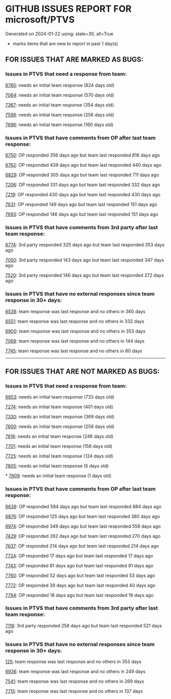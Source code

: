 
# GITHUB ISSUES REPORT FOR microsoft/PTVS


Generated on 2024-01-22 using: stale=30, all=True


* marks items that are new to report in past 1 day(s)


## FOR ISSUES THAT ARE MARKED AS BUGS:


### Issues in PTVS that need a response from team:


  [6760](https://github.com/microsoft/PTVS/issues/6760 "Evaluates all the expressions in interactive windows ignore the Completion Mode setting."): needs an initial team response (824 days old)

  [7064](https://github.com/microsoft/PTVS/issues/7064 "Some intellisense don't work well in interactive window after writing some REPL commands"): needs an initial team response (570 days old)

  [7367](https://github.com/microsoft/PTVS/issues/7367 "No output result after clicking 'Execute Project in Python Interactive'"): needs an initial team response (354 days old)

  [7598](https://github.com/microsoft/PTVS/issues/7598 "Auto commenting lines using LF or CRLF "): needs an initial team response (256 days old)

  [7696](https://github.com/microsoft/PTVS/issues/7696 "Go To All can't find the method where is defined in another project"): needs an initial team response (160 days old)

### Issues in PTVS that have comments from OP after last team response:


  [6750](https://github.com/microsoft/PTVS/issues/6750 "An error pops up when run &quot;Django Check, Django Migrate, Django Create Superuser...&quot;. "): OP responded 356 days ago but team last responded 816 days ago

  [6762](https://github.com/microsoft/PTVS/issues/6762 "Unchecked &quot;Parameter information&quot; still has signature help."): OP responded 439 days ago but team last responded 440 days ago

  [6829](https://github.com/microsoft/PTVS/issues/6829 "IntelliSense which is modified manually does not work after restart the VS."): OP responded 305 days ago but team last responded 711 days ago

  [7206](https://github.com/microsoft/PTVS/issues/7206 "The active environment doesn't change with the Cookiecutter Explorer is open"): OP responded 331 days ago but team last responded 332 days ago

  [7219](https://github.com/microsoft/PTVS/issues/7219 "No output with using ipython interactive window"): OP responded 430 days ago but team last responded 430 days ago

  [7631](https://github.com/microsoft/PTVS/issues/7631 "An unexpected error occured when first creating the conda env."): OP responded 149 days ago but team last responded 151 days ago

  [7693](https://github.com/microsoft/PTVS/issues/7693 "IntelliSense doesn't work after reopen solution"): OP responded 146 days ago but team last responded 151 days ago

### Issues in PTVS that have comments from 3rd party after last team response:


  [6774](https://github.com/microsoft/PTVS/issues/6774 "The Python installed from Microsoft Store couldn't view installed packages when first use the environment."): 3rd party responded 325 days ago but team last responded 353 days ago

  [7050](https://github.com/microsoft/PTVS/issues/7050 "An error was reported in the output window when creating the env."): 3rd party responded 143 days ago but team last responded 347 days ago

  [7520](https://github.com/microsoft/PTVS/issues/7520 " Visual Studio 2022 keeps breaking on exception which seems to be handled in Python internally"): 3rd party responded 146 days ago but team last responded 272 days ago

### Issues in PTVS that have no external responses since team response in 30+ days:


  [6538](https://github.com/microsoft/PTVS/issues/6538 "No static analysis suggestions in Interactive window."): team response was last response and no others in 360 days

  [6551](https://github.com/microsoft/PTVS/issues/6551 "Navigation bar is not working"): team response was last response and no others in 332 days

  [6900](https://github.com/microsoft/PTVS/issues/6900 "Python 3.10 fails to hit breakpoints when &quot;Native Code Debugging&quot; is enabled."): team response was last response and no others in 353 days

  [7068](https://github.com/microsoft/PTVS/issues/7068 "reportMissingImports : Even if the module is successfully installed, a warning will still be displayed in the Error List window"): team response was last response and no others in 144 days

  [7745](https://github.com/microsoft/PTVS/issues/7745 "There is no info bar appear to suggest install pytest when Test Explorer is open "): team response was last response and no others in 80 days

---

## FOR ISSUES THAT ARE NOT MARKED AS BUGS:


### Issues in PTVS that need a response from team:


  [6853](https://github.com/microsoft/PTVS/issues/6853 "Unable to install suggested module when using IPython interactive mode."): needs an initial team response (733 days old)

  [7274](https://github.com/microsoft/PTVS/issues/7274 "Changing error messages - differences in reported errors between VS and pyright cli"): needs an initial team response (401 days old)

  [7330](https://github.com/microsoft/PTVS/issues/7330 "Unable to create DLL for C++ "): needs an initial team response (369 days old)

  [7600](https://github.com/microsoft/PTVS/issues/7600 "Modal pop-up persists when a breakpoint cannot resolve conditional expression "): needs an initial team response (256 days old)

  [7616](https://github.com/microsoft/PTVS/issues/7616 "Lots of debug symbols are being loaded at every application start"): needs an initial team response (246 days old)

  [7701](https://github.com/microsoft/PTVS/issues/7701 "No IntelliSense when import a new created django app."): needs an initial team response (156 days old)

  [7725](https://github.com/microsoft/PTVS/issues/7725 "The VS crashed after choose the progress when remote debug."): needs an initial team response (124 days old)

  [7805](https://github.com/microsoft/PTVS/issues/7805 "Refactor rename incorrect when the referenced method is defined in another project."): needs an initial team response (5 days old)

\* [7809](https://github.com/microsoft/PTVS/issues/7809 "conda installation not recognized w/in VS 2022"): needs an initial team response (1 days old)

### Issues in PTVS that have comments from OP after last team response:


  [6639](https://github.com/microsoft/PTVS/issues/6639 " IntelliSense does not work when changed SearchPath in PythonSettings.json file in open folder."): OP responded 584 days ago but team last responded 884 days ago

  [6876](https://github.com/microsoft/PTVS/issues/6876 "Extract method only works on one line and rename doesn't work at all"): OP responded 125 days ago but team last responded 380 days ago

  [6974](https://github.com/microsoft/PTVS/issues/6974 "No IntelliSense when import folder under the workspace."): OP responded 349 days ago but team last responded 558 days ago

  [7429](https://github.com/microsoft/PTVS/issues/7429 "Start without Debug and Start with Debug button not available in right click menu"): OP responded 262 days ago but team last responded 270 days ago

  [7637](https://github.com/microsoft/PTVS/issues/7637 "IntelliSense hangs indefinitely on various occasions, only process restart helps"): OP responded 214 days ago but team last responded 214 days ago

  [7724](https://github.com/microsoft/PTVS/issues/7724 "An error pops up after clicking 'Find' when attach to python remote."): OP responded 17 days ago but team last responded 17 days ago

  [7743](https://github.com/microsoft/PTVS/issues/7743 "environment load sequence broken"): OP responded 81 days ago but team last responded 81 days ago

  [7760](https://github.com/microsoft/PTVS/issues/7760 "Failed to create &quot;tiangolo/full-stack-fastapi-postgresql&quot; template in Cookiecutter. "): OP responded 52 days ago but team last responded 53 days ago

  [7772](https://github.com/microsoft/PTVS/issues/7772 "application won't download"): OP responded 39 days ago but team last responded 40 days ago

  [7794](https://github.com/microsoft/PTVS/issues/7794 "Unable to debug python code in a C++ application that embeds the python interpreter"): OP responded 18 days ago but team last responded 19 days ago

### Issues in PTVS that have comments from 3rd party after last team response:


  [7118](https://github.com/microsoft/PTVS/issues/7118 "IPython interactive mode always freezing"): 3rd party responded 258 days ago but team last responded 521 days ago

### Issues in PTVS that have no external responses since team response in 30+ days:


  [125](https://github.com/microsoft/PTVS/issues/125 "Automatically attach to subprocesses when debugging"): team response was last response and no others in 353 days

  [6936](https://github.com/microsoft/PTVS/issues/6936 "Skip tests after clicking “Analyze Code Coverage”."): team response was last response and no others in 249 days

  [7541](https://github.com/microsoft/PTVS/issues/7541 "The 'environment.yml' file can not be detected to create a conda env when reload project"): team response was last response and no others in 269 days

  [7715](https://github.com/microsoft/PTVS/issues/7715 "After switching to the &quot;Packages&quot; window a second time, the packages are not displayed."): team response was last response and no others in 137 days
